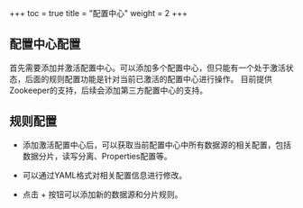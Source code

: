 +++
toc = true
title = "配置中心"
weight = 2
+++
 
## 配置中心配置

首先需要添加并激活配置中心。可以添加多个配置中心，但只能有一个处于激活状态，后面的规则配置功能是针对当前已激活的配置中心进行操作。
目前提供Zookeeper的支持，后续会添加第三方配置中心的支持。

## 规则配置

+ 添加激活配置中心后，可以获取当前配置中心中所有数据源的相关配置，包括数据分片，读写分离、Properties配置等。

+ 可以通过YAML格式对相关配置信息进行修改。

+ 点击 + 按钮可以添加新的数据源和分片规则。